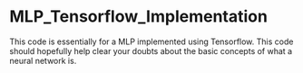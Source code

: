 # MLP_Tensorflow_Implementation

This code is essentially for a MLP implemented using Tensorflow. 
This code should hopefully help clear your doubts about the basic concepts of what a neural network is.

